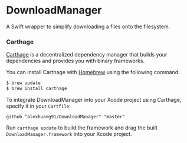 # DownloadManager
A Swift wrapper to simplify downloading a files onto the filesystem.

### Carthage

[Carthage](https://github.com/Carthage/Carthage) is a decentralized dependency manager that builds your dependencies and provides you with binary frameworks.

You can install Carthage with [Homebrew](http://brew.sh/) using the following command:

```bash
$ brew update
$ brew install carthage
```

To integrate DownloadManager into your Xcode project using Carthage, specify it in your `Cartfile`:

```ogdl
github "alexhuang91/DownloadManager" "master"
```

Run `carthage update` to build the framework and drag the built `DownloadManager.framework` into your Xcode project.
